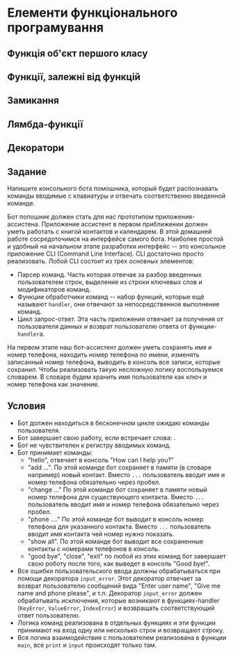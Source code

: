 # Елементи функціонального програмування
## Функція об'єкт першого класу
## Функції, залежні від функцій
## Замикання
## Лямбда-функції
## Декоратори

## Задание

Напишите консольного бота помошника, который будет распознавать команды вводимые с клавиатуры и отвечать соответственно 
введенной команде.

Бот попошник должен стать для нас прототипом приложения-ассистена. Приложение ассистент в первом приближении должен
уметь работать с книгой контактов и календарем. В этой домашней работе сосредоточимся на интерфейсе самого бота.
Наиболее простой и удобный на начальном этапе разработки интерфейс -- это консольное приложение CLI (Command Line 
Interface). CLI достаточно просто реализовать. Лобой CLI состоит из трех основных элементов:

* Парсер команд. Часть которая отвечае за разбор введенных пользователем строк, выделение из строки ключевых слов и
    модификаторов команд.
* Функции обработчики команд -- набор функций, которые ещё называют `handler`, они отвечают за непосредственное 
    выполнение команд.
* Цикл запрос-ответ. Эта часть приложения отвечает за получения от пользователя данных и возврат пользователю ответа
    от функции-`handler`а. 

На первом этапе наш бот-ассистент должен уметь сохранять имя и номер телефона, находить номер телефона по имени, 
изменять записанный номер телефона, выводить в консоль все записи, которые сохранил. Чтобы реализовать такую несложную
логику воспользуемся словарем. В словаре будем хранить имя пользователя как ключ и номер телефона как значение.

## Условия

* Бот должен находиться в бесконечном цикле ожидаю команды пользователя.
* Бот завершает свою работу, если встречает слова: .
* Бот не чувствителен к регистру вводимых команд.
* Бот принимает команды:
    * "hello", отвечает в консоль "How can I help you?"
    * "add ...". По этой команде бот сохраняет в памяти (в словаре например) новый контакт. Вместо `...` 
    пользователь вводит имя и номер телефона обязательно через пробел.
    * "change ..." По этой команде бот сохраняет в памяти новый номер телефона для существующего контакта. 
    Вместо `...` пользователь вводит имя и номер телефона обязательно через пробел.
    * "phone ...." По этой команде бот выводит в консоль номер телефона для указанного контакта. Вместо `...` 
    пользователь вводит имя контакта чей номер нужно показать.
    * "show all". По этой команде бот выводит все сохраненные контакты с номерами телефонов в консоль.
    * "good bye", "close", "exit" по любой из этих команд бот завершает свою роботу после того, как выведет 
    в консоль "Good bye!".
* Все ошибки пользовательского ввода должны обрабатываться при помощи декоратора `input_error`. Этот декоратор отвечает
    за возврат пользователю сообщений вида "Enter user name", "Give me name and phone please",  и т.п. 
    Декоратор `input_error` должен обрабатывать исключения, которые возникают в функциях-handler (`KeyError`, 
    `ValueError`, `IndexError`) и возвращать соответствующий ответ пользователю.
* Логика команд реализована в отдельных функциях и эти функции принимают на вход одну или несколько строк и возвращают
    строку.
* Вся логика взаимодействия с пользователем реализована в функции `main`, все `print` и `input` происходят только там.

